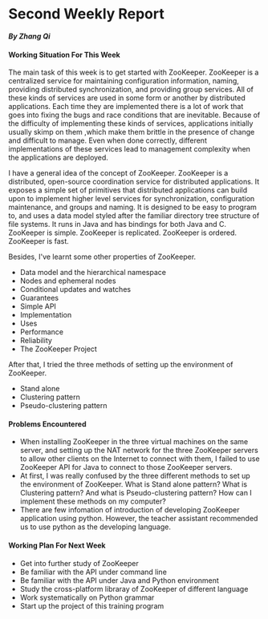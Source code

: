 # Second Weekly Report

***By Zhang Qi***



#### Working Situation For This Week

The main task of this week is to get started with ZooKeeper. ZooKeeper is a centralized service for maintaining configuration information, naming, providing distributed synchronization, and providing group services. All of these kinds of services are used in some form or another by distributed applications. Each time they are implemented there is a lot of work that goes into fixing the bugs and race conditions that are inevitable. Because of the difficulty of implementing these kinds of services, applications initially usually skimp on them ,which make them brittle in the presence of change and difficult to manage. Even when done correctly, different implementations of these services lead to management complexity when the applications are deployed.

I have a general idea of the concept of ZooKeeper. ZooKeeper is a distributed, open-source coordination service for distributed applications. It exposes a simple set of primitives that distributed applications can build upon to implement higher level services for synchronization, configuration maintenance, and groups and naming. It is designed to be easy to program to, and uses a data model styled after the familiar directory tree structure of file systems. It runs in Java and has bindings for both Java and C. ZooKeeper is simple. ZooKeeper is replicated. ZooKeeper is ordered. ZooKeeper is fast.

Besides, I've learnt some other properties of ZooKeeper.

* Data model and the hierarchical namespace
* Nodes and ephemeral nodes
* Conditional updates and watches
* Guarantees
* Simple API
* Implementation
* Uses
* Performance
* Reliability
* The ZooKeeper Project

After that, I tried the three methods of setting up the environment of ZooKeeper.

* Stand alone
* Clustering pattern
* Pseudo-clustering pattern

#### Problems Encountered

* When installing ZooKeeper in the three virtual machines on the same server, and setting up the NAT network for the three ZooKeeper servers to allow other clients on the Internet to connect with them, I failed to use ZooKeeper API for Java to connect to those ZooKeeper servers.
* At first, I was really confused by the three different methods to set up the environment of ZooKeeper. What is Stand alone pattern? What is Clustering pattern? And what is Pseudo-clustering pattern? How can I implement these methods on my computer?
* There are few infomation of introduction of developing ZooKeeper application using python. However, the teacher assistant recommended us to use python as the developing language.

#### Working Plan For Next Week

* Get into further study of ZooKeeper
* Be familiar with the API under command line
* Be familiar with the API under Java and Python environment
* Study the cross-platform libraray of ZooKeeper of different language
* Work systematically on Python grammar
* Start up the project of this training program



